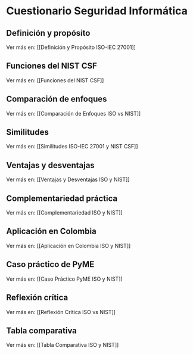 # Cuestionario Seguridad Informática  

## Definición y propósito  
Ver más en: [[Definición y Propósito ISO-IEC 27001]]

## Funciones del NIST CSF  
Ver más en: [[Funciones del NIST CSF]]

## Comparación de enfoques  
Ver más en: [[Comparación de Enfoques ISO vs NIST]]

## Similitudes  
Ver más en: [[Similitudes ISO-IEC 27001 y NIST CSF]]

## Ventajas y desventajas  
Ver más en: [[Ventajas y Desventajas ISO y NIST]]

## Complementariedad práctica  
Ver más en: [[Complementariedad ISO y NIST]]

## Aplicación en Colombia  
Ver más en: [[Aplicación en Colombia ISO y NIST]]

## Caso práctico de PyME  
Ver más en: [[Caso Práctico PyME ISO y NIST]]

## Reflexión crítica  
Ver más en: [[Reflexión Crítica ISO vs NIST]]

## Tabla comparativa  
Ver más en: [[Tabla Comparativa ISO y NIST]]
